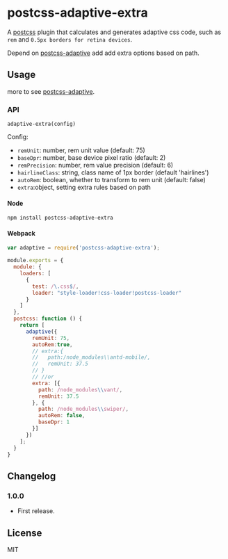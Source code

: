 # postcss-adaptive-extra
A [postcss](https://www.npmjs.com/package/postcss) plugin that calculates and generates adaptive css code, such as `rem` and `0.5px borders for retina devices`.

Depend on [postcss-adaptive](https://github.com/songsiqi/postcss-adaptive) add add  extra options based on path.
## Usage

more to see [postcss-adaptive](https://github.com/songsiqi/postcss-adaptive).

### API

`adaptive-extra(config)`

Config: 

* `remUnit`: number, rem unit value (default: 75)
* `baseDpr`: number, base device pixel ratio (default: 2)
* `remPrecision`: number, rem value precision (default: 6)
* `hairlineClass`: string, class name of 1px border (default 'hairlines')
* `autoRem`: boolean, whether to transform to rem unit (default: false)
* `extra`:object, setting extra rules based on path

#### Node

```shell
npm install postcss-adaptive-extra
```

#### Webpack

```javascript
var adaptive = require('postcss-adaptive-extra');

module.exports = {
  module: {
    loaders: [
      {
        test: /\.css$/,
        loader: "style-loader!css-loader!postcss-loader"
      }
    ]
  },
  postcss: function () {
    return [
      adaptive({
        remUnit: 75,
        autoRem:true,
        // extra:{
        //   path:/node_modules\\antd-mobile/,
        //   remUnit: 37.5
        // }
        // //or
        extra: [{
          path: /node_modules\\vant/,
          remUnit: 37.5
        }, {
          path: /node_modules\\swiper/,
          autoRem: false,
          baseDpr: 1
        }]
      })
    ];
  }
}
```

## Changelog

### 1.0.0

* First release.

## License

MIT
